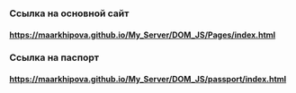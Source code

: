 ### Ссылка на основной сайт ###
#### https://maarkhipova.github.io/My_Server/DOM_JS/Pages/index.html ####
### Ссылка на паспорт ###
#### https://maarkhipova.github.io/My_Server/DOM_JS/passport/index.html ####

